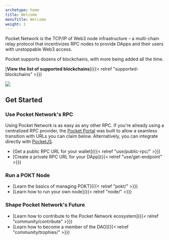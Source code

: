```yaml
---
archetype: home
title: Welcome
menuTitle: Welcome
weight: 1
---
```



Pocket Network is the TCP/IP of Web3 node infrastructure – a multi-chain relay protocol that incentivizes RPC nodes to provide DApps and their users with unstoppable Web3 access.

Pocket supports dozens of blockchains, with more being added all the time.

[**View the list of supported blockchains**]({{< relref "supported-blockchains" >}})

![](/images/pocket_network_overview.png)
## Get Started

### Use Pocket Network's RPC

Using Pocket Network is as easy as any other RPC. If you're already using a centralized RPC provider, the [Pocket Portal](https://portal.pokt.network) was built to allow a seamless transition with URLs you can claim below. Alternatively, you can integrate directly with [PocketJS](https://docs.pokt.network/js/).

* [Get a public RPC URL for your wallet]({{< relref "use/public-rpc/" >}})
* [Create a private RPC URL for your DApp]({{< relref "use/get-endpoint" >}})

### Run a POKT Node

* [Learn the basics of managing POKT]({{< relref "pokt/" >}})
* [Learn how to run your own node]({{< relref "node/" >}})

### Shape Pocket Network's Future

* [Learn how to contribute to the Pocket Network ecosystem]({{< relref "community/contribute" >}})
* [Learn how to become a member of the DAO]({{< relref "community/trophies/" >}})

